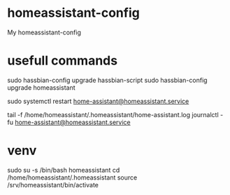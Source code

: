 # homeassistant-config
My homeassistant-config

# usefull commands
sudo hassbian-config upgrade hassbian-script
sudo hassbian-config upgrade homeassistant

sudo systemctl restart home-assistant@homeassistant.service

tail -f /home/homeassistant/.homeassistant/home-assistant.log
journalctl -fu home-assistant@homeassistant.service

# venv
sudo su -s /bin/bash homeassistant
cd /home/homeassistant/.homeassistant
source /srv/homeassistant/bin/activate

